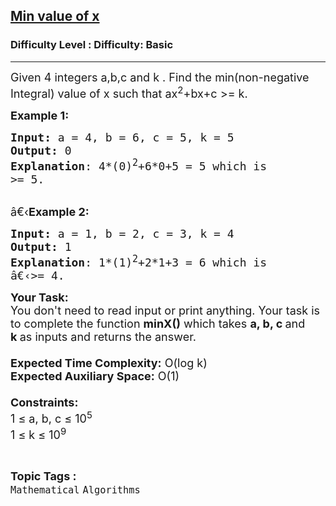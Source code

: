 <h2><a href="https://www.geeksforgeeks.org/problems/min-value-of-x2252/1?page=12&difficulty=Basic&status=unsolved,attempted&sortBy=accuracy">Min value of x</a></h2><h3>Difficulty Level : Difficulty: Basic</h3><hr><div class="problems_problem_content__Xm_eO"><p><span style="font-size:18px">Given 4 integers a,b,c and k . Find the min(non-negative Integral) value of x such that ax<sup>2</sup>+bx+c&nbsp;&gt;= k.</span></p>

<p><span style="font-size:18px"><strong>Example 1:</strong></span></p>

<pre><span style="font-size:18px"><strong>Input: </strong>a = 4, b = 6, c = 5, k = 5
<strong>Output:</strong> 0
<strong>Explanation</strong>: 4*(0)<sup>2</sup>+6*0+5 = 5 which is
&gt;= 5.</span></pre>

<p><br>
<span style="font-size:18px">â€‹<strong>Example 2:</strong></span></p>

<pre><span style="font-size:18px"><strong>Input: </strong>a = 1, b = 2, c = 3, k = 4 
<strong>Output:</strong> 1 
<strong>Explanation</strong>: 1*(1)<sup>2</sup>+2*1+3 = 6 which is
â€‹&gt;= 4.</span></pre>

<p><span style="font-size:18px"><strong>Your Task:&nbsp;&nbsp;</strong><br>
You don't need to read input or print anything. Your task is to complete the function&nbsp;<strong>minX()</strong>&nbsp;which takes <strong>a, b, c </strong>and <strong>k&nbsp;</strong>as inputs and returns the answer.<br>
<br>
<strong>Expected Time Complexity:</strong>&nbsp;O(log k)<br>
<strong>Expected Auxiliary Space:</strong>&nbsp;O(1)<br>
<br>
<strong>Constraints:</strong><br>
1 ≤ a, b, c ≤ 10<sup>5</sup><br>
1 ≤ k ≤ 10<sup>9</sup></span></p>
</div><br><p><span style=font-size:18px><strong>Topic Tags : </strong><br><code>Mathematical</code>&nbsp;<code>Algorithms</code>&nbsp;